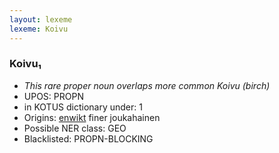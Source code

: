 ```yaml
---
layout: lexeme
lexeme: Koivu
---
```


###  Koivu₁

* _This rare proper noun overlaps more common *Koivu* (birch)_
* UPOS:  PROPN
* in KOTUS dictionary under:  1
* Origins: [enwikt](https://en.wiktionary.org/wiki/Koivu) finer joukahainen 
* Possible NER class:  GEO
* Blacklisted:  PROPN-BLOCKING

